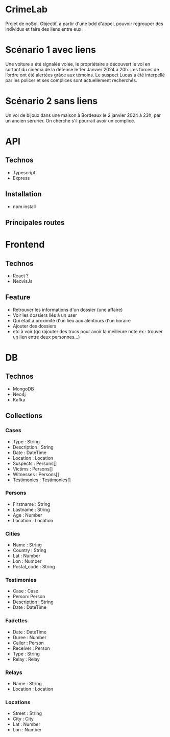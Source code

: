 # CrimeLab
Projet de noSql. Objectif, à partir d'une bdd d'appel, pouvoir regrouper des individus et faire des liens entre eux.

# Scénario 1 avec liens

Une voiture a été signalée volée, le propriétaire a découvert le vol en sortant du cinéma de la défense le 1er Janvier 2024 à 20h. Les forces de l’ordre ont été alertées grâce aux témoins. Le suspect Lucas a été interpellé par les policer et ses complices sont actuellement recherchés.

# Scénario 2 sans liens

Un vol de bijoux dans une maison à Bordeaux le 2 janvier 2024 à 23h, par un ancien sérurier. On cherche s'il pourrait avoir un complice.

# API
## Technos  
- Typescript
- Express

## Installation 
- npm install

## Principales routes

# Frontend
## Technos
- React ? 
- NeovisJs

## Feature
- Retrouver les informations d'un dossier (une affaire)
- Voir les dossiers liés à un user
- Qui était à proximité d'un lieu aux alentours d'un horaire
- Ajouter des dossiers
- etc à voir (go rajouter des trucs pour avoir la meilleure note ex : trouver un lien entre deux personnes...)


# DB
## Technos
- MongoDB
- Neo4j
- Kafka

## Collections
### Cases 
- Type : String
- Description : String
- Date : DateTime
- Location : Location
- Suspects : Persons[]
- Victims : Persons[]
- Witnesses : Persons[]
- Testimonies : Testimonies[]

### Persons
- Firstname : String
- Lastname : String
- Age : Number
- Location : Location

### Cities
- Name : String
- Country : String
- Lat : Number
- Lon : Number
- Postal_code : String

### Testimonies
- Case : Case
- Person: Person
- Description : String
- Date : DateTime

### Fadettes
- Date : DateTime
- Duree : Number
- Caller : Person
- Receiver : Person
- Type : String
- Relay : Relay

### Relays
- Name : String
- Location : Location

### Locations
- Street : String
- City : City
- Lat : Number
- Lon : Number
